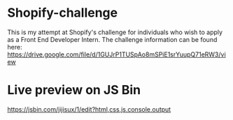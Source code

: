 # Shopify-challenge
This is my attempt at Shopify's challenge for individuals who wish to apply as a Front End Developer Intern. The challenge information can be found here:
https://drive.google.com/file/d/1GUJrP1TUSpAo8mSPiE1srYuupQ71eRW3/view

# Live preview on JS Bin
https://jsbin.com/jijisux/1/edit?html,css,js,console,output

